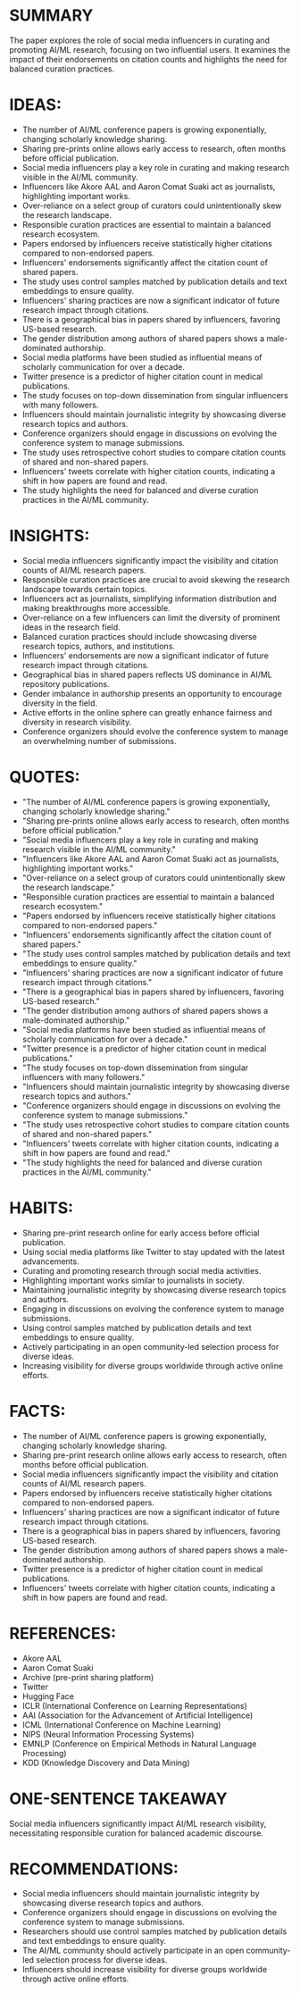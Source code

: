# SUMMARY
The paper explores the role of social media influencers in curating and promoting AI/ML research, focusing on two influential users. It examines the impact of their endorsements on citation counts and highlights the need for balanced curation practices.

# IDEAS:
- The number of AI/ML conference papers is growing exponentially, changing scholarly knowledge sharing.
- Sharing pre-prints online allows early access to research, often months before official publication.
- Social media influencers play a key role in curating and making research visible in the AI/ML community.
- Influencers like Akore AAL and Aaron Comat Suaki act as journalists, highlighting important works.
- Over-reliance on a select group of curators could unintentionally skew the research landscape.
- Responsible curation practices are essential to maintain a balanced research ecosystem.
- Papers endorsed by influencers receive statistically higher citations compared to non-endorsed papers.
- Influencers' endorsements significantly affect the citation count of shared papers.
- The study uses control samples matched by publication details and text embeddings to ensure quality.
- Influencers' sharing practices are now a significant indicator of future research impact through citations.
- There is a geographical bias in papers shared by influencers, favoring US-based research.
- The gender distribution among authors of shared papers shows a male-dominated authorship.
- Social media platforms have been studied as influential means of scholarly communication for over a decade.
- Twitter presence is a predictor of higher citation count in medical publications.
- The study focuses on top-down dissemination from singular influencers with many followers.
- Influencers should maintain journalistic integrity by showcasing diverse research topics and authors.
- Conference organizers should engage in discussions on evolving the conference system to manage submissions.
- The study uses retrospective cohort studies to compare citation counts of shared and non-shared papers.
- Influencers' tweets correlate with higher citation counts, indicating a shift in how papers are found and read.
- The study highlights the need for balanced and diverse curation practices in the AI/ML community.

# INSIGHTS:
- Social media influencers significantly impact the visibility and citation counts of AI/ML research papers.
- Responsible curation practices are crucial to avoid skewing the research landscape towards certain topics.
- Influencers act as journalists, simplifying information distribution and making breakthroughs more accessible.
- Over-reliance on a few influencers can limit the diversity of prominent ideas in the research field.
- Balanced curation practices should include showcasing diverse research topics, authors, and institutions.
- Influencers' endorsements are now a significant indicator of future research impact through citations.
- Geographical bias in shared papers reflects US dominance in AI/ML repository publications.
- Gender imbalance in authorship presents an opportunity to encourage diversity in the field.
- Active efforts in the online sphere can greatly enhance fairness and diversity in research visibility.
- Conference organizers should evolve the conference system to manage an overwhelming number of submissions.

# QUOTES:
- "The number of AI/ML conference papers is growing exponentially, changing scholarly knowledge sharing."
- "Sharing pre-prints online allows early access to research, often months before official publication."
- "Social media influencers play a key role in curating and making research visible in the AI/ML community."
- "Influencers like Akore AAL and Aaron Comat Suaki act as journalists, highlighting important works."
- "Over-reliance on a select group of curators could unintentionally skew the research landscape."
- "Responsible curation practices are essential to maintain a balanced research ecosystem."
- "Papers endorsed by influencers receive statistically higher citations compared to non-endorsed papers."
- "Influencers' endorsements significantly affect the citation count of shared papers."
- "The study uses control samples matched by publication details and text embeddings to ensure quality."
- "Influencers' sharing practices are now a significant indicator of future research impact through citations."
- "There is a geographical bias in papers shared by influencers, favoring US-based research."
- "The gender distribution among authors of shared papers shows a male-dominated authorship."
- "Social media platforms have been studied as influential means of scholarly communication for over a decade."
- "Twitter presence is a predictor of higher citation count in medical publications."
- "The study focuses on top-down dissemination from singular influencers with many followers."
- "Influencers should maintain journalistic integrity by showcasing diverse research topics and authors."
- "Conference organizers should engage in discussions on evolving the conference system to manage submissions."
- "The study uses retrospective cohort studies to compare citation counts of shared and non-shared papers."
- "Influencers' tweets correlate with higher citation counts, indicating a shift in how papers are found and read."
- "The study highlights the need for balanced and diverse curation practices in the AI/ML community."

# HABITS:
- Sharing pre-print research online for early access before official publication.
- Using social media platforms like Twitter to stay updated with the latest advancements.
- Curating and promoting research through social media activities.
- Highlighting important works similar to journalists in society.
- Maintaining journalistic integrity by showcasing diverse research topics and authors.
- Engaging in discussions on evolving the conference system to manage submissions.
- Using control samples matched by publication details and text embeddings to ensure quality.
- Actively participating in an open community-led selection process for diverse ideas.
- Increasing visibility for diverse groups worldwide through active online efforts.

# FACTS:
- The number of AI/ML conference papers is growing exponentially, changing scholarly knowledge sharing.
- Sharing pre-print research online allows early access to research, often months before official publication.
- Social media influencers significantly impact the visibility and citation counts of AI/ML research papers.
- Papers endorsed by influencers receive statistically higher citations compared to non-endorsed papers.
- Influencers' sharing practices are now a significant indicator of future research impact through citations.
- There is a geographical bias in papers shared by influencers, favoring US-based research.
- The gender distribution among authors of shared papers shows a male-dominated authorship.
- Twitter presence is a predictor of higher citation count in medical publications.
- Influencers' tweets correlate with higher citation counts, indicating a shift in how papers are found and read.

# REFERENCES:
- Akore AAL
- Aaron Comat Suaki
- Archive (pre-print sharing platform)
- Twitter
- Hugging Face
- ICLR (International Conference on Learning Representations)
- AAI (Association for the Advancement of Artificial Intelligence)
- ICML (International Conference on Machine Learning)
- NIPS (Neural Information Processing Systems)
- EMNLP (Conference on Empirical Methods in Natural Language Processing)
- KDD (Knowledge Discovery and Data Mining)

# ONE-SENTENCE TAKEAWAY
Social media influencers significantly impact AI/ML research visibility, necessitating responsible curation for balanced academic discourse.

# RECOMMENDATIONS:
- Social media influencers should maintain journalistic integrity by showcasing diverse research topics and authors.
- Conference organizers should engage in discussions on evolving the conference system to manage submissions.
- Researchers should use control samples matched by publication details and text embeddings to ensure quality.
- The AI/ML community should actively participate in an open community-led selection process for diverse ideas.
- Influencers should increase visibility for diverse groups worldwide through active online efforts.